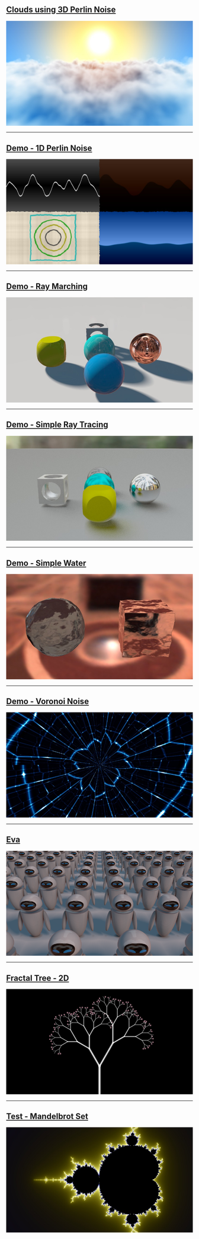 ## [Clouds using 3D Perlin Noise](./CloudsUsing3DPerlinNoise) 

![](./CloudsUsing3DPerlinNoise/capture.jpg)

---

## [Demo - 1D Perlin Noise](./Demo-1DPerlinNoise) 

![](./Demo-1DPerlinNoise/capture.jpg)

---

## [Demo - Ray Marching](./Demo-RayMarching) 

![](./Demo-RayMarching/capture.jpg)

---

## [Demo - Simple Ray Tracing](./Demo-SimpleRayTracing) 

![](./Demo-SimpleRayTracing/capture.jpg)

---

## [Demo - Simple Water](./Demo-SimpleWater) 

![](./Demo-SimpleWater/capture.jpg)

---

## [Demo - Voronoi Noise](./Demo-VoronoiNoise) 

![](./Demo-VoronoiNoise/capture.jpg)

---

## [Eva](./Eva) 

![](./Eva/capture.jpg)

---

## [Fractal Tree - 2D](./FractalTree-2D) 

![](./FractalTree-2D/capture.jpg)

---

## [Test - Mandelbrot Set](./Test-MandelbrotSet) 

![](./Test-MandelbrotSet/capture.jpg)
